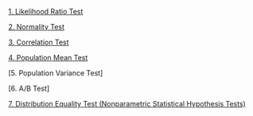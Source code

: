 [1. Likelihood Ratio Test](https://github.com/yangshiteng/StatQuest-Study-Notes/blob/main/Notes/Statistical%20Test.md)

[2. Normality Test](https://github.com/yangshiteng/StatQuest-Study-Notes/blob/main/Notes/Normality%20Test.md)

[3. Correlation Test](https://github.com/yangshiteng/StatQuest-Study-Notes/blob/main/Notes/Correlation%20Test.md)

[4. Population Mean Test](https://github.com/yangshiteng/StatQuest-Study-Notes/blob/main/Notes/mean%20test.md)

[5. Population Variance Test]

[6. A/B Test]

[7. Distribution Equality Test (Nonparametric Statistical Hypothesis Tests)](https://github.com/yangshiteng/StatQuest-Study-Notes/blob/main/Notes/Distribution%20Equality%20Test.md)
